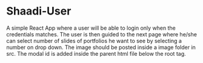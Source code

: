 # Shaadi-User
A simple React App where a user will be able to login only when the credentials matches. The user is then guided to the next page where he/she can select number of slides of portfolios he want to  see by selecting a number on drop down.
The image should be posted inside a image folder in src. The modal id is added inside the parent html file below the root tag.
